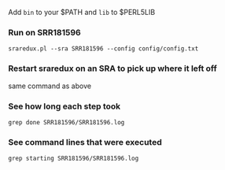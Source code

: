 Add `bin` to your $PATH and `lib` to $PERL5LIB

### Run on SRR181596
`sraredux.pl --sra SRR181596 --config config/config.txt`

### Restart sraredux on an SRA to pick up where it left off
same command as above

### See how long each step took
`grep done SRR181596/SRR181596.log`

### See command lines that were executed
`grep starting SRR181596/SRR181596.log`

